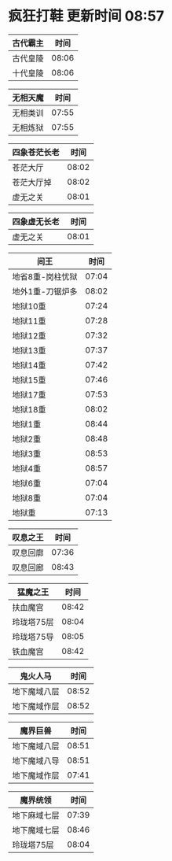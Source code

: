 # 疯狂打鞋 更新时间 08:57

| 古代霸主   | 时间    |
|--------|-------|
| 古代皇陵 | 08:06 |
| 十代皇陵 | 08:06 |

| 无相天魔   | 时间    |
|--------|-------|
| 无相类训 | 07:55 |
| 无相炼狱 | 07:55 |

| 四象苍茫长老   | 时间    |
|--------|-------|
| 苍茫大厅 | 08:02 |
| 苍茫大厅掉 | 08:02 |
| 虚无之关 | 08:01 |

| 四象虚无长老   | 时间    |
|--------|-------|
| 虚无之关 | 08:01 |

| 间王   | 时间    |
|--------|-------|
| 地省8重-岗柱忧狱 | 07:04 |
| 地外1重-刀锯炉多 | 08:02 |
| 地狱10重 | 07:24 |
| 地狱11重 | 07:28 |
| 地狱12重 | 07:32 |
| 地狱13重 | 07:37 |
| 地狱14重 | 07:42 |
| 地狱15重 | 07:46 |
| 地狱17重 | 07:53 |
| 地狱18重 | 08:02 |
| 地狱1重 | 08:44 |
| 地狱2重 | 08:48 |
| 地狱3重 | 08:53 |
| 地狱4重 | 08:57 |
| 地狱6重 | 07:04 |
| 地狱8重 | 07:04 |
| 地狱重 | 07:13 |

| 叹息之王   | 时间    |
|--------|-------|
| 叹息回廓 | 07:36 |
| 叹息回廊 | 08:43 |

| 猛魔之王   | 时间    |
|--------|-------|
| 扶血魔宫 | 08:42 |
| 玲珑塔75层 | 08:04 |
| 玲珑塔75导 | 08:05 |
| 铁血魔宫 | 08:42 |

| 鬼火人马   | 时间    |
|--------|-------|
| 地下魔域八层 | 08:52 |
| 地下魔域作层 | 08:52 |

| 魔界巨兽   | 时间    |
|--------|-------|
| 地下魔域八层 | 08:51 |
| 地下魔域八导 | 08:51 |
| 地下魔域作层 | 07:41 |

| 魔界统领   | 时间    |
|--------|-------|
| 地下麻域七层 | 07:39 |
| 地下魔域七层 | 08:46 |
| 玲珑塔75层 | 08:04 |